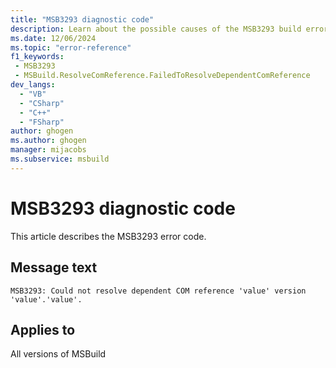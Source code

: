 ```yaml
---
title: "MSB3293 diagnostic code"
description: Learn about the possible causes of the MSB3293 build error, and get troubleshooting tips.
ms.date: 12/06/2024
ms.topic: "error-reference"
f1_keywords:
 - MSB3293
 - MSBuild.ResolveComReference.FailedToResolveDependentComReference
dev_langs:
  - "VB"
  - "CSharp"
  - "C++"
  - "FSharp"
author: ghogen
ms.author: ghogen
manager: mijacobs
ms.subservice: msbuild
---
```


# MSB3293 diagnostic code

<!-- :::ErrorDefinitionDescription::: -->
<!-- :::editable-content name="introDescription"::: -->
This article describes the MSB3293 error code.
<!-- :::editable-content-end::: -->

## Message text

`MSB3293: Could not resolve dependent COM reference 'value' version 'value'.'value'.`

<!-- :::editable-content name="postOutputDescription"::: -->
<!--
{StrBegin="MSB3293: "}
-->
<!-- :::editable-content-end::: -->
<!-- :::ErrorDefinitionDescription-end::: -->

## Applies to

All versions of MSBuild
